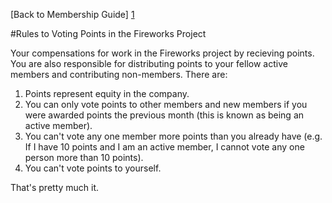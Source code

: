 [Back to Membership Guide] [1]

#Rules to Voting Points in the Fireworks Project

Your compensations for work in the Fireworks project by recieving points.  You are also responsible for distributing points to your fellow active members and contributing non-members.  There are:


1. Points represent equity in the company. 
2. You can only vote points to other members and new members if you were awarded points the previous month (this is known as being an active member). 
3. You can't vote any one member more points than you already have (e.g. If I have 10 points and I am an active member, I cannot vote any one person more than 10 points).
4. You can't vote points to yourself.

That's pretty much it.


[1]: http://landing_vg.md
